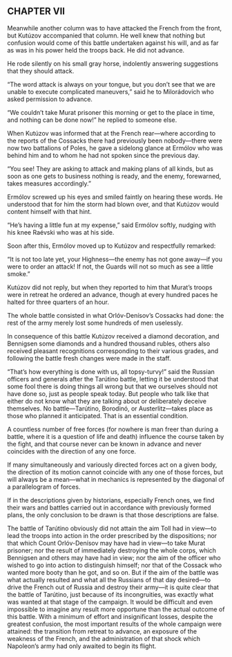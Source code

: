 ## CHAPTER VII

Meanwhile another column was to have attacked the French from the front,
but Kutúzov accompanied that column. He well knew that nothing but
confusion would come of this battle undertaken against his will, and as
far as was in his power held the troops back. He did not advance.

He rode silently on his small gray horse, indolently answering
suggestions that they should attack.

“The word attack is always on your tongue, but you don’t see that we are
unable to execute complicated maneuvers,” said he to Milorádovich who
asked permission to advance.

“We couldn’t take Murat prisoner this morning or get to the place in
time, and nothing can be done now!” he replied to someone else.

When Kutúzov was informed that at the French rear—where according to the
reports of the Cossacks there had previously been nobody—there were now
two battalions of Poles, he gave a sidelong glance at Ermólov who was
behind him and to whom he had not spoken since the previous day.

“You see! They are asking to attack and making plans of all kinds,
but as soon as one gets to business nothing is ready, and the enemy,
forewarned, takes measures accordingly.”

Ermólov screwed up his eyes and smiled faintly on hearing these words.
He understood that for him the storm had blown over, and that Kutúzov
would content himself with that hint.

“He’s having a little fun at my expense,” said Ermólov softly, nudging
with his knee Raévski who was at his side.

Soon after this, Ermólov moved up to Kutúzov and respectfully remarked:

“It is not too late yet, your Highness—the enemy has not gone away—if
you were to order an attack! If not, the Guards will not so much as see
a little smoke.”

Kutúzov did not reply, but when they reported to him that Murat’s troops
were in retreat he ordered an advance, though at every hundred paces he
halted for three quarters of an hour.

The whole battle consisted in what Orlóv-Denísov’s Cossacks had done:
the rest of the army merely lost some hundreds of men uselessly.

In consequence of this battle Kutúzov received a diamond decoration,
and Bennigsen some diamonds and a hundred thousand rubles, others also
received pleasant recognitions corresponding to their various grades,
and following the battle fresh changes were made in the staff.

“That’s how everything is done with us, all topsy-turvy!” said the
Russian officers and generals after the Tarútino battle, letting it be
understood that some fool there is doing things all wrong but that
we ourselves should not have done so, just as people speak today. But
people who talk like that either do not know what they are talking about
or deliberately deceive themselves. No battle—Tarútino, Borodinó, or
Austerlitz—takes place as those who planned it anticipated. That is an
essential condition.

A countless number of free forces (for nowhere is man freer than during
a battle, where it is a question of life and death) influence the course
taken by the fight, and that course never can be known in advance and
never coincides with the direction of any one force.

If many simultaneously and variously directed forces act on a given
body, the direction of its motion cannot coincide with any one of those
forces, but will always be a mean—what in mechanics is represented by
the diagonal of a parallelogram of forces.

If in the descriptions given by historians, especially French ones, we
find their wars and battles carried out in accordance with previously
formed plans, the only conclusion to be drawn is that those descriptions
are false.

The battle of Tarútino obviously did not attain the aim Toll had in
view—to lead the troops into action in the order prescribed by the
dispositions; nor that which Count Orlóv-Denísov may have had in view—to
take Murat prisoner; nor the result of immediately destroying the whole
corps, which Bennigsen and others may have had in view; nor the aim of
the officer who wished to go into action to distinguish himself; nor
that of the Cossack who wanted more booty than he got, and so on. But
if the aim of the battle was what actually resulted and what all the
Russians of that day desired—to drive the French out of Russia and
destroy their army—it is quite clear that the battle of Tarútino, just
because of its incongruities, was exactly what was wanted at that stage
of the campaign. It would be difficult and even impossible to imagine
any result more opportune than the actual outcome of this battle. With
a minimum of effort and insignificant losses, despite the greatest
confusion, the most important results of the whole campaign were
attained: the transition from retreat to advance, an exposure of the
weakness of the French, and the administration of that shock which
Napoleon’s army had only awaited to begin its flight.





